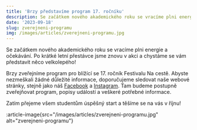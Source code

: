 ```yaml
---
title: 'Brzy představíme program 17. ročníku'
description: Se začátkem nového akademického roku se vracíme plni energie a očekávání. Po krátké letní přestávce jsme znovu v akci a chystáme se přinést vám něco velkolepého!
date: '2023-09-18'
slug: zverejneni-programu
img: /images/articles/zverejneni-programu.jpg
---
```



Se začátkem nového akademického roku se vracíme plni energie a očekávání. Po krátké letní přestávce jsme znovu v akci a chystáme se vám představit něco velkolepého!

Brzy zveřejníme program pro blížící se 17. ročník Festivalu Na cestě. Abyste nezmeškali žádné důležité informace, doporučujeme sledovat naše webové stránky, stejně jako náš [Facebook](https://www.facebook.com/festnaceste) a [Instagram](https://www.instagram.com/festivalnaceste/). Tam budeme postupně zveřejňovat program, popisy událostí a veškeré potřebné informace.

Zatím přejeme všem studentům úspěšný start a těšíme se na vás v říjnu!

:article-image{src="/images/articles/zverejneni-programu.jpg" alt="zverejneni-programu"}


